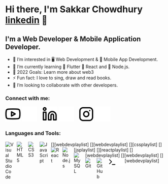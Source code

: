 # Hi there, I'm Sakkar Chowdhury [linkedin] 👋 
## I'm a Web Developer & Mobile Application Developer.

- 👀 I’m interested in 
                       🖥  Web Development & 
                       📱  Mobile App Development.
- 🌱 I’m currently learning 
                       🌱 Flutter 
                       🌱 React and 
                       🌱 Node.js.
- 🥅 2022 Goals: Learn more about web3
- ⚡ Fun fact: I love to sing, draw and read books. 
- 💞️ I’m looking to collaborate with other developers.

### Connect with me:

[![website](./img/youtube-light.svg)](https://www.youtube.com/SakkhorChowdhury#gh-light-mode-only)
[![website](./img/youtube-dark.svg)](https://www.youtube.com/SakkhorChowdhury#gh-dark-mode-only)
&nbsp;&nbsp;
[![website](./img/linkedin-light.svg)](https://www.linkedin.com/in/SkrChowdhury#gh-light-mode-only)
[![website](./img/linkedin-dark.svg)](https://www.linkedin.com/in/SkrChowdhury#gh-dark-mode-only)
&nbsp;&nbsp;
[![website](./img/instagram-light.svg)](https://www.instagram.com/SkrChowdhury#gh-light-mode-only)
[![website](./img/instagram-dark.svg)](https://www.instagram.com/SkrChowdhury#gh-dark-mode-only)


### Languages and Tools:

[<img align="left" alt="Visual Studio Code" width="26px" src="https://cdn.jsdelivr.net/gh/devicons/devicon/icons/vscode/vscode-original.svg" style="padding-right:10px;" />][webdevplaylist]
[<img align="left" alt="HTML5" width="26px" src="https://cdn.jsdelivr.net/gh/devicons/devicon/icons/html5/html5-original.svg" style="padding-right:10px;" />][webdevplaylist]
[<img align="left" alt="CSS3" width="26px" src="https://cdn.jsdelivr.net/gh/devicons/devicon/icons/css3/css3-original.svg" style="padding-right:10px;" />][cssplaylist]
[<img align="left" alt="JavaScript" width="26px" src="https://cdn.jsdelivr.net/gh/devicons/devicon/icons/javascript/javascript-original.svg" style="padding-right:10px;" />][jsplaylist]
[<img align="left" alt="React" width="26px" src="https://cdn.jsdelivr.net/gh/devicons/devicon/icons/react/react-original.svg" style="padding-right:10px;" />][reactplaylist]
[<img align="left" alt="Node.js" width="26px" src="https://cdn.jsdelivr.net/gh/devicons/devicon/icons/nodejs/nodejs-original.svg" style="padding-right:10px;" />][webdevplaylist]
[<img align="left" alt="MySQL" width="26px" src="https://cdn.jsdelivr.net/gh/devicons/devicon/icons/mysql/mysql-original.svg" style="padding-right:10px;" />][webdevplaylist]
[<img align="left" alt="Git" width="26px" src="https://cdn.jsdelivr.net/gh/devicons/devicon/icons/git/git-original.svg" style="padding-right:10px;" />][webdevplaylist]
[<img align="left" alt="GitHub" width="26px" src="https://user-images.githubusercontent.com/3369400/139447912-e0f43f33-6d9f-45f8-be46-2df5bbc91289.png" style="padding-right:10px;" />](https://www.youtube.com/playlist?list=PLkwxH9e_vrAJ0WbEsFA9W3I1W-g_BTsbt#gh-dark-mode-only)
[<img align="left" alt="Terminal" width="26px" src="./img/terminal-light.svg" />](https://www.youtube.com/playlist?list=PLkwxH9e_vrAJ0WbEsFA9W3I1W-g_BTsbt#gh-light-mode-only)
[<img align="left" alt="Terminal" width="26px" src="./img/terminal-dark.svg" />](https://www.youtube.com/playlist?list=PLkwxH9e_vrAJ0WbEsFA9W3I1W-g_BTsbt#gh-dark-mode-only)

                        

[youtube]: https://www.youtube.com/SakkhorChowdhury
[instagram]: https://www.instagram.com/SkrChowdhury
[linkedin]: https://www.linkedin.com/in/SkrChowdhury

